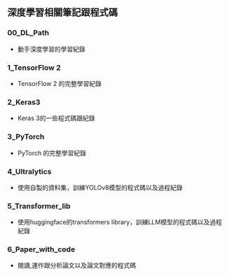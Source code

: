## 深度學習相關筆記跟程式碼

### 00_DL_Path
- 動手深度學習的學習紀錄

### 1_TensorFlow 2
- TensorFlow 2 的完整學習紀錄

### 2_Keras3
- Keras 3的一些程式碼跟紀錄

### 3_PyTorch
- PyTorch 的完整學習紀錄

### 4_Ultralytics
- 使用自製的資料集，訓練YOLOv8模型的程式碼以及過程紀錄

### 5_Transformer_lib
- 使用huggingface的transformers library，訓練LLM模型的程式碼以及過程紀錄

### 6_Paper_with_code
- 閱讀,運作跟分析論文以及論文對應的程式碼



